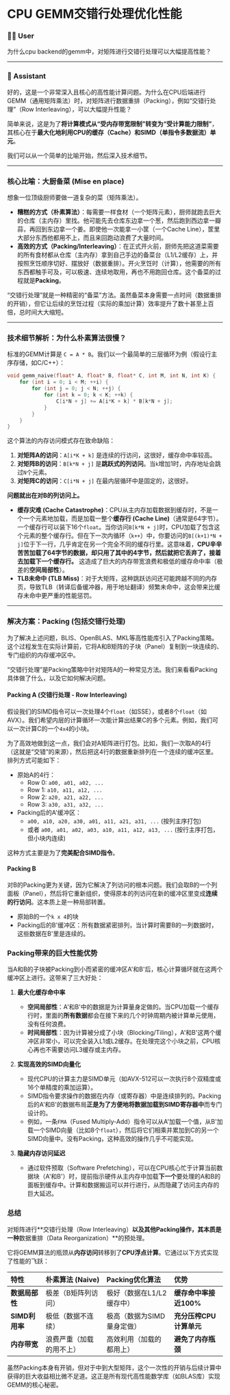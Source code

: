 # CPU GEMM交错行处理优化性能

### 🧑‍💻 User

为什么cpu backend的gemm中，对矩阵进行交错行处理可以大幅提高性能？

---

### 🤖 Assistant

好的，这是一个非常深入且核心的高性能计算问题。为什么在CPU后端进行GEMM（通用矩阵乘法）时，对矩阵进行数据重排（Packing），例如“交错行处理”（Row Interleaving），可以大幅提升性能？

简单来说，这是为了**将计算模式从“受内存带宽限制”转变为“受计算能力限制”**，其核心在于**最大化地利用CPU的缓存（Cache）和SIMD（单指令多数据流）单元**。

我们可以从一个简单的比喻开始，然后深入技术细节。

-----

### 核心比喻：大厨备菜 (Mise en place)

想象一位顶级厨师要做一道复杂的菜（矩阵乘法）。

  * **糟糕的方式（朴素算法）**：每需要一样食材（一个矩阵元素），厨师就跑去巨大的仓库（主内存）里找。他可能先去仓库东边拿一个葱，然后跑到西边拿一瓣蒜，再回到东边拿一个姜。即使他一次能拿一小筐（一个Cache Line），筐里大部分东西他都用不上，而且来回跑动浪费了大量时间。
  * **高效的方式（Packing/Interleaving）**：在正式开火前，厨师先把这道菜需要的所有食材都从仓库（主内存）拿到自己手边的备菜台（L1/L2缓存）上，并按照烹饪顺序切好、摆放好（数据重排）。开火烹饪时（计算），他需要的所有东西都触手可及，可以极速、连续地取用，再也不用跑回仓库。这个备菜的过程就是**Packing**。

“交错行处理”就是一种精密的“备菜”方法。虽然备菜本身需要一点时间（数据重排的开销），但它让后续的烹饪过程（实际的乘加计算）效率提升了数十甚至上百倍，总时间大大缩短。

-----

### 技术细节解析：为什么朴素算法很慢？

标准的GEMM计算是 `C = A * B`。我们以一个最简单的三层循环为例（假设行主序存储，如C/C++）：

```c
void gemm_naive(float* A, float* B, float* C, int M, int N, int K) {
    for (int i = 0; i < M; ++i) {
        for (int j = 0; j < N; ++j) {
            for (int k = 0; k < K; ++k) {
                C[i*N + j] += A[i*K + k] * B[k*N + j];
            }
        }
    }
}
```

这个算法的内存访问模式存在致命缺陷：

1.  **对矩阵A的访问**：`A[i*K + k]` 是连续的行访问，这很好，缓存命中率较高。
2.  **对矩阵B的访问**：`B[k*N + j]` 是**跳跃式的列访问**。当`k`增加1时，内存地址会跳过`N`个元素。
3.  **对矩阵C的访问**：`C[i*N + j]` 在最内层循环中是固定的，这很好。

**问题就出在对B的列访问上。**

  * **缓存灾难 (Cache Catastrophe)**：CPU从主内存加载数据到缓存时，不是一个一个元素地加载，而是加载一整个**缓存行 (Cache Line)**（通常是64字节）。一个缓存行可以装下16个`float`。当你访问`B[k*N + j]`时，CPU加载了包含这个元素的整个缓存行。但在下一次内循环（`k++`）中，你要访问的`B[(k+1)*N + j]`位于下一行，几乎肯定在另一个完全不同的缓存行里。这意味着，**CPU辛辛苦苦加载了64字节的数据，却只用了其中的4字节，然后就把它丢弃了，接着去加载下一个缓存行。** 这造成了巨大的内存带宽浪费和极低的缓存命中率（极差的**空间局部性**）。
  * **TLB未命中 (TLB Miss)**：对于大矩阵，这种跳跃访问还可能跨越不同的内存页，导致TLB（转译后备缓冲器，用于地址翻译）频繁未命中，这会带来比缓存未命中更严重的性能惩罚。

-----

### 解决方案：Packing (包括交错行处理)

为了解决上述问题，BLIS、OpenBLAS、MKL等高性能库引入了Packing策略。这个过程发生在实际计算前，它将A和B矩阵的子块（Panel）复制到一块连续的、专门组织的内存缓冲区中。

“交错行处理”是Packing策略中针对矩阵A的一种常见方法。我们来看看Packing具体做了什么，以及它如何解决问题。

#### Packing A (交错行处理 - Row Interleaving)

假设我们的SIMD指令可以一次处理4个`float`（如SSE），或者8个`float`（如AVX）。我们希望内层的计算循环一次能计算出结果C的多个元素。例如，我们可以一次计算C的一个`4x4`的小块。

为了高效地做到这一点，我们会对A矩阵进行打包。比如，我们一次取A的4行（这就是“交错”的来源），然后把这4行的数据重新排列在一个连续的缓冲区里。排列方式可能如下：

  * 原始A的4行：
      * Row 0: `a00, a01, a02, ...`
      * Row 1: `a10, a11, a12, ...`
      * Row 2: `a20, a21, a22, ...`
      * Row 3: `a30, a31, a32, ...`
  * Packing后的A'缓冲区：
      * `a00, a10, a20, a30, a01, a11, a21, a31, ...` (按列主序打包)
      * 或者 `a00, a01, a02, a03, a10, a11, a12, a13, ...` (按行主序打包，但小块内连续)

这种方式主要是为了**完美配合SIMD指令**。

#### Packing B

对B的Packing更为关键，因为它解决了列访问的根本问题。我们会取B的一个列面板（Panel），然后将它重新组织，使得原本的列访问在新的缓冲区里变成**连续的行访问**。这本质上是一种局部转置。

  * 原始B的一个`k x 4`的块
  * Packing后的B'缓冲区：所有数据紧密排列，当计算时需要B的一列数据时，这些数据在B'里是连续的。

### Packing带来的巨大性能优势

当A和B的子块被Packing到小而紧密的缓冲区A'和B'后，核心计算循环就在这两个缓冲区上进行。这带来了三大好处：

1.  **最大化缓存命中率**

      * **空间局部性**：A'和B'中的数据是为计算量身定做的。当CPU加载一个缓存行时，里面的**所有数据**都会在接下来的几个时钟周期内被计算单元使用，没有任何浪费。
      * **时间局部性**：因为计算被分成了小块（Blocking/Tiling），A'和B'这两个缓冲区非常小，可以完全装入L1或L2缓存。在处理完这个小块之前，CPU核心再也不需要访问L3缓存或主内存。

2.  **实现高效的SIMD向量化**

      * 现代CPU的计算主力是SIMD单元（如AVX-512可以一次执行8个双精度或16个单精度的乘加运算）。
      * SIMD指令要求操作的数据在内存（或寄存器）中是连续排列的。Packing后的A'和B'的数据布局**正是为了方便地将数据加载到SIMD寄存器中**而专门设计的。
      * 例如，一条`FMA`（Fused Multiply-Add）指令可以从A'加载一个值，从B'加载一个SIMD向量（比如8个`float`），然后将它们相乘并累加到C的另一个SIMD向量中。没有Packing，这种高效的操作几乎不可能实现。

3.  **隐藏内存访问延迟**

      * 通过软件预取（Software Prefetching），可以在CPU核心忙于计算当前数据块（A'和B'）时，提前指示硬件从主内存中加载**下一个**要处理的A和B的面板到缓存中。计算和数据搬运可以并行进行，从而隐藏了访问主内存的巨大延迟。

### 总结

对矩阵进行\*\*交错行处理（Row Interleaving）**以及其他Packing操作，其本质是一种**数据重排（Data Reorganization）\*\*的预处理。

它将GEMM算法的瓶颈从**内存访问**转移到了**CPU浮点计算**。它通过以下方式实现了性能的飞跃：

| 特性 | 朴素算法 (Naive) | Packing优化算法 | 优势 |
| :--- | :--- | :--- | :--- |
| **数据局部性** | 极差（B矩阵列访问） | 极好（数据在L1/L2缓存中） | **缓存命中率接近100%** |
| **SIMD利用率** | 极低（数据不连续） | 极高（数据为SIMD量身定做） | **充分压榨CPU计算单元** |
| **内存带宽** | 浪费严重（加载的用不上）| 高效利用（加载的都用上） | **避免了内存瓶颈** |

虽然Packing本身有开销，但对于中到大型矩阵，这个一次性的开销与后续计算中获得的巨大收益相比微不足道。这正是所有现代高性能数学库（如BLAS库）实现GEMM的核心秘密。